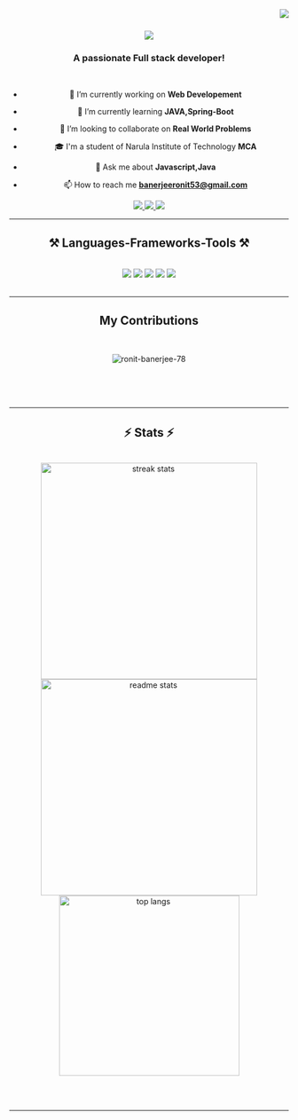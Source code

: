 <img align="right" src="https://visitor-badge.laobi.icu/badge?page_id=Ronit-Banerjee-78.Ronit-Banerjee-78" />

<h1 align="center">
    <img src="https://readme-typing-svg.herokuapp.com/?font=Righteous&size=35&center=true&vCenter=true&width=500&height=70&duration=4000&lines=Hi+There!+👋;+I'm+Ronit+Banerjee!;" />
</h1>

<h3 align="center">A passionate Full stack developer!</h3>

<br/>

<div align="center">

  - 🔭 I’m currently working on **Web Developement**

  - 🌱 I’m currently learning **JAVA,Spring-Boot**
  
  - 👯 I’m looking to collaborate on **Real World Problems**
  
  - 🎓 I'm a student of Narula Institute of Technology **MCA**
  
  - 💬 Ask me about **Javascript,Java**
  
  - 📫 How to reach me **banerjeeronit53@gmail.com**

 </div>

<div align="center">
  <a href="mailto:banerjeeronit53@gmail.com">
    <img src="https://img.shields.io/badge/Gmail-333333?style=for-the-badge&logo=gmail&logoColor=red" />
  </a>
  <a href="https://linkedin.com/in/ronit-banerjee-031a76259" target="_blank">
    <img src="https://img.shields.io/badge/LinkedIn-0077B5?style=for-the-badge&logo=linkedin&logoColor=white" target="_blank" />
  </a>
  <a href="https://x.com/ronitbanerjee78" target="_blank">
     <img src="https://img.shields.io/badge/X-000000?style=for-the-badge&logo=x&logoColor=white
     " target="_blank" /> <!-- sqlite, safari, google-chrome are other good icon options -->
  </a>
</div>

 <hr/>

<h2 align="center">⚒️ Languages-Frameworks-Tools ⚒️</h2>
<br/>
<div align="center">
    <img src="https://skillicons.dev/icons?i=react,bootstrap,mui&theme=light" />
    <img src="https://skillicons.dev/icons?i=html,css,vscode,github,tailwind,github,redux&theme=light" />
    <img src="https://skillicons.dev/icons?i=github,tailwind,redux&theme=light" />
    <img src="https://skillicons.dev/icons?i=nodejs,javascript,express&theme=light" />
    <img src="https://skillicons.dev/icons?i=firebase,mongodb,c,java,mysql,jest&theme=light" /><br>
</div>

<br/>
<hr/>

<div align="center">
  <h2> My Contributions</h2>
  <br>
  <p><img align="center" src="https://github-readme-streak-stats.herokuapp.com/?user=Ronit-banerjee-78&" alt="ronit-banerjee-78" /></p>

  <br/><br/><br/>
</div>

<hr/>

<h2 align="center">⚡ Stats ⚡</h2>
<br>
<div align=center>
  
  <img width=390 src="https://github-readme-streak-stats.vercel.app/api?user=Ronit-Banerjee-78&count_private=true&theme=react&border_radius=10" alt="streak stats"/>
  <img width=390 src="https://github-readme-stats.vercel.app/api?username=Ronit-Banerjee-78&count_private=true&show_icons=true&theme=react&rank_icon=github&border_radius=10" alt="readme stats" />
  <br/>
  <img width=325 align="center" src="https://github-readme-stats.vercel.app/api/top-langs/?username=Ronit-Banerjee-78&hide=HTML&langs_count=8&layout=compact&theme=react&border_radius=10&size_weight=0.5&count_weight=0.5&exclude_repo=github-readme-stats" alt="top langs" />
</div>

<br/><br/>

<hr/>

<br/>



<br/>
